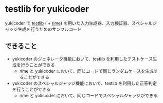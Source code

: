 # testlib for yukicoder
yukicoder で [testlib](https://github.com/MikeMirzayanov/testlib) ( + [rime](https://github.com/icpc-jag/rime)) を用いた入力生成器、入力検証器、スペシャルジャッジ生成を行うためのサンプルコード

## できること
- yukicoder のジェネレータ機能において、testlib を利用したテストケース生成を行うことができる
  - rime と yukicoder において、同じコードで同じランダムケースを生成することができる
- yukicoder のスペシャルジャッジ機能において、testlib を利用した正答判定を行うことができる
  - rime と yukicoder において、同じコードでスペシャルジャッジができる

